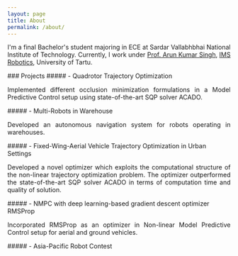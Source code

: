 ```yaml
---
layout: page
title: About
permalink: /about/
---
```

<p align="justify">
I'm a final Bachelor's student majoring in ECE at Sardar Vallabhbhai National Institute of Technology. Currently, I work under <a href="https://scholar.google.co.in/citations?user=0zgDoIEAAAAJ&hl=en">Prof. Arun Kumar Singh</a>, <a href="https://ims.ut.ee/Roboticsa">IMS Robotics</a>, University of Tartu.
</p>	
<div class="divider"></div>  
### Projects   
##### - Quadrotor Trajectory Optimization  
<p align="justify">
   Implemented different occlusion minimization formulations in a Model Predictive Control setup using state-of-the-art SQP solver ACADO. 
</p>  
##### - Multi-Robots in Warehouse
<p align="justify">
   Developed an autonomous navigation system for robots operating in warehouses. 
</p>    
##### - Fixed-Wing-Aerial Vehicle Trajectory Optimization in Urban Settings  
<p align="justify">
   Developed a novel optimizer which exploits the computational structure of the non-linear trajectory optimization problem. The optimizer outperformed the state-of-the-art SQP solver ACADO in terms of computation time and quality of solution.  
</p>  
##### - NMPC with deep learning-based gradient descent optimizer RMSProp   
<p align="justify">
    Incorporated RMSProp as an optimizer in Non-linear Model Predictive Control setup for aerial and ground vehicles. 
</p>   
##### - Asia-Pacific Robot Contest     
<p align="justify">
</p>
<div class="divider"></div>

